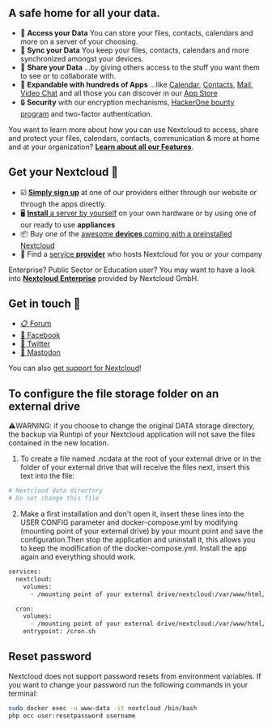 ## A safe home for all your data.

* 📁 **Access your Data** You can store your files, contacts, calendars and more on a server of your choosing.
* 🔄 **Sync your Data** You keep your files, contacts, calendars and more synchronized amongst your devices.
* 🙌 **Share your Data** …by giving others access to the stuff you want them to see or to collaborate with.
* 🚀 **Expandable with hundreds of Apps** ...like [Calendar](https://github.com/nextcloud/calendar), [Contacts](https://github.com/nextcloud/contacts), [Mail](https://github.com/nextcloud/mail), [Video Chat](https://github.com/nextcloud/spreed) and all those you can discover in our [App Store](https://apps.nextcloud.com)
* 🔒 **Security** with our encryption mechanisms, [HackerOne bounty program](https://hackerone.com/nextcloud) and two-factor authentication.

You want to learn more about how you can use Nextcloud to access, share and protect your files, calendars, contacts, communication & more at home and at your organization? [**Learn about all our Features**](https://nextcloud.com/athome/).

## Get your Nextcloud 🚚

- ☑️ [**Simply sign up**](https://nextcloud.com/signup/) at one of our providers either through our website or through the apps directly.
- 🖥 [**Install** a server by yourself](https://nextcloud.com/install/#instructions-server) on your own hardware or by using one of our ready to use **appliances**
- 📦 Buy one of the [awesome **devices** coming with a preinstalled Nextcloud](https://nextcloud.com/devices/)
- 🏢 Find a [service **provider**](https://nextcloud.com/providers/) who hosts Nextcloud for you or your company

Enterprise? Public Sector or Education user? You may want to have a look into [**Nextcloud Enterprise**](https://nextcloud.com/enterprise/) provided by Nextcloud GmbH.

## Get in touch 💬

* [📋 Forum](https://help.nextcloud.com)
* [👥 Facebook](https://www.facebook.com/nextclouders)
* [🐣 Twitter](https://twitter.com/Nextclouders)
* [🐘 Mastodon](https://mastodon.xyz/@nextcloud)

You can also [get support for Nextcloud](https://nextcloud.com/support)!

## To configure the file storage folder on an external drive
⚠️WARNING: if you choose to change the original DATA storage directory, the backup via Runtipi of your Nextcloud application will not save the files contained in the new location.

1) To create a file named .ncdata at the root of your external drive or in the folder of your external drive that will receive the files next, insert this text into the file:

```bash
# Nextcloud data directory
# Do not change this file
```

2) Make a first installation and don't open it, insert these lines into the USER CONFIG parameter and docker-compose.yml by modifying (mounting point of your external drive) by your mount point and save the configuration.Then stop the application and uninstall it, this allows you to keep the modification of the docker-compose.yml. Install the app again and everything should work.
 
```bash
services:
  nextcloud:
    volumes:
      - /mounting point of your external drive/nextcloud:/var/www/html/data

  cron:
    volumes:
      - /mounting point of your external drive/nextcloud:/var/www/html/data
    entrypoint: /cron.sh
```

## Reset password
Nextcloud does not support password resets from environment variables. If you want to change your password run the following commands in your terminal:
    
```bash
sudo docker exec -u www-data -it nextcloud /bin/bash
php occ user:resetpassword username
```
